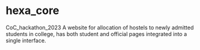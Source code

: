 # hexa_core
CoC_hackathon_2023
A website for allocation of hostels to newly admitted students in college, has both student and official pages integrated into a single interface.
